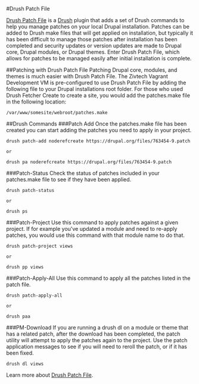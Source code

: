 #Drush Patch File

[Drush Patch File](https://bitbucket.org/davereid/drush-patchfile) is a [Drush](https://github.com/drush-ops/drush) plugin that adds a set of Drush commands to help you manage patches on your local Drupal installation. Patches can be added to Drush make files that will get applied on installation, but typically it has been difficult to manage those patches after installation has been completed and security updates or version updates are made to Drupal core, Drupal modules, or Drupal themes. Enter Drush Patch File, which allows for patches to be managed easily after initial installation is complete.

##Patching with Drush Patch File
Patching Drupal core, modules, and themes is much easier with Drush Patch File. The Zivtech Vagrant Development VM is pre-configured to use Drush Patch File by adding the following file to your Drupal installations root folder. For those who used Drush Fetcher Create to create a site, you would add the patches.make file in the following location:

    /var/www/somesite/webroot/patches.make

##Drush Commands
###Patch Add
Once the patches.make file has been created you can start adding the patches you need to apply in your project.

    drush patch-add noderefcreate https://drupal.org/files/763454-9.patch

    or

    drush pa noderefcreate https://drupal.org/files/763454-9.patch

###Patch-Status
Check the status of patches included in your patches.make file to see if they have been applied.

    drush patch-status

    or

    drush ps


###Patch-Project
Use this command to apply patches against a given project. If for example you've updated a module and need to re-apply patches, you would use this command with that module name to do that.

    drush patch-project views

    or

    drush pp views

###Patch-Apply-All
Use this command to apply all the patches listed in the patch file.

    drush patch-apply-all

    or

    drush paa

###PM-Download
If you are running a drush dl on a module or theme that has a related patch, after the download has been completed, the patch utility will attempt to apply the patches again to the project. Use the patch application messages to see if you will need to reroll the patch, or if it has been fixed.

    drush dl views

Learn more about [Drush Patch File](https://bitbucket.org/davereid/drush-patchfile).